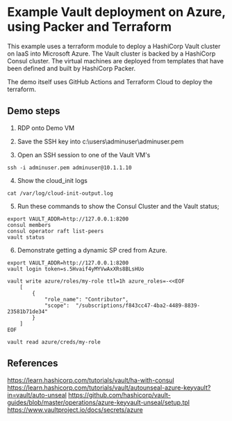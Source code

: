 # Example Vault deployment on Azure, using Packer and Terraform

This example uses a terraform module to deploy a HashiCorp Vault cluster on IaaS into Microsoft Azure. The Vault cluster is backed by a HashiCorp Consul cluster. The virtual machines are deployed from templates that have been defined and built by HashiCorp Packer.

The demo itself uses GitHub Actions and Terraform Cloud to deploy the terraform.

## Demo steps

1. RDP onto Demo VM

2. Save the SSH key into c:\users\adminuser\adminuser.pem

3. Open an SSH session to one of the Vault VM's
```
ssh -i adminuser.pem adminuser@10.1.1.10
```

4. Show the cloud_init logs
```
cat /var/log/cloud-init-output.log
```

5. Run these commands to show the Consul Cluster and the Vault status;
```
export VAULT_ADDR=http://127.0.0.1:8200
consul members
consul operator raft list-peers
vault status
```

6. Demonstrate getting a dynamic SP cred from Azure.
```
export VAULT_ADDR=http://127.0.0.1:8200
vault login token=s.5Hvaif4yMYVwAxXRs8BLsHUo

vault write azure/roles/my-role ttl=1h azure_roles=-<<EOF
    [
        {
            "role_name": "Contributor",
            "scope":  "/subscriptions/f843cc47-4ba2-4489-8839-23581b71de34"
        }
    ]
EOF

vault read azure/creds/my-role
```



## References

https://learn.hashicorp.com/tutorials/vault/ha-with-consul
https://learn.hashicorp.com/tutorials/vault/autounseal-azure-keyvault?in=vault/auto-unseal
https://github.com/hashicorp/vault-guides/blob/master/operations/azure-keyvault-unseal/setup.tpl
https://www.vaultproject.io/docs/secrets/azure
